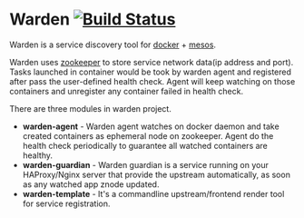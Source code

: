 # Warden [![Build Status](https://travis-ci.org/athlum/warden.png)](https://travis-ci.org/athlum/warden)

<!--
create time: 2016-01-18 22:54:02
Author: Athlum
-->

Warden is a service discovery tool for [docker](https://www.docker.com/) + [mesos](http://mesos.apache.org/). 

Warden uses [zookeeper](http://zookeeper.apache.org/) to store service network data(ip address and port). Tasks launched in container would be took by warden agent and registered after pass the user-defined health check. Agent will keep watching on those containers and unregister any container failed in health check.

There are three modules in warden project.

* **warden-agent** - Warden agent watches on docker daemon and take created containers as ephemeral node on zookeeper. Agent do the health check periodically to guarantee all watched containers are healthy.
* **warden-guardian** - Warden guardian is a service running on your HAProxy/Nginx server that provide the upstream automatically, as soon as any watched app znode updated.
* **warden-template** - It's a commandline upstream/frontend render tool for service registration.